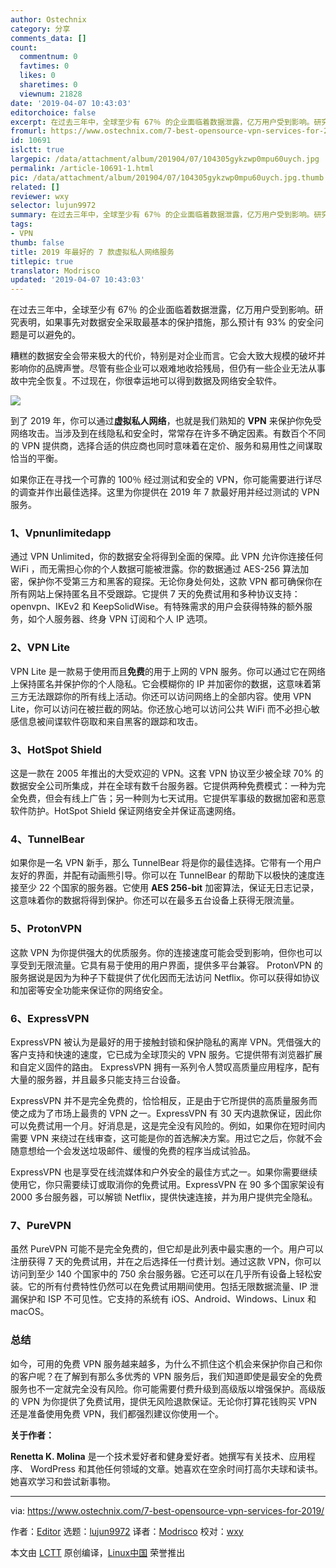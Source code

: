 ```yaml
---
author: Ostechnix
category: 分享
comments_data: []
count:
  commentnum: 0
  favtimes: 0
  likes: 0
  sharetimes: 0
  viewnum: 21828
date: '2019-04-07 10:43:03'
editorchoice: false
excerpt: 在过去三年中，全球至少有 67％ 的企业面临着数据泄露，亿万用户受到影响。研究表明，如果事先对数据安全采取最基本的保护措施，那么预计有 93% 的安全问题是可以避免的。
fromurl: https://www.ostechnix.com/7-best-opensource-vpn-services-for-2019/
id: 10691
islctt: true
largepic: /data/attachment/album/201904/07/104305gykzwp0mpu60uych.jpg
permalink: /article-10691-1.html
pic: /data/attachment/album/201904/07/104305gykzwp0mpu60uych.jpg.thumb.jpg
related: []
reviewer: wxy
selector: lujun9972
summary: 在过去三年中，全球至少有 67％ 的企业面临着数据泄露，亿万用户受到影响。研究表明，如果事先对数据安全采取最基本的保护措施，那么预计有 93% 的安全问题是可以避免的。
tags:
- VPN
thumb: false
title: 2019 年最好的 7 款虚拟私人网络服务
titlepic: true
translator: Modrisco
updated: '2019-04-07 10:43:03'
---
```


在过去三年中，全球至少有 67％ 的企业面临着数据泄露，亿万用户受到影响。研究表明，如果事先对数据安全采取最基本的保护措施，那么预计有 93% 的安全问题是可以避免的。


糟糕的数据安全会带来极大的代价，特别是对企业而言。它会大致大规模的破坏并影响你的品牌声誉。尽管有些企业可以艰难地收拾残局，但仍有一些企业无法从事故中完全恢复。不过现在，你很幸运地可以得到数据及网络安全软件。


![](/data/attachment/album/201904/07/104305gykzwp0mpu60uych.jpg)


到了 2019 年，你可以通过**虚拟私人网络**，也就是我们熟知的 **VPN** 来保护你免受网络攻击。当涉及到在线隐私和安全时，常常存在许多不确定因素。有数百个不同的 VPN 提供商，选择合适的供应商也同时意味着在定价、服务和易用性之间谋取恰当的平衡。


如果你正在寻找一个可靠的 100％ 经过测试和安全的 VPN，你可能需要进行详尽的调查并作出最佳选择。这里为你提供在 2019 年 7 款最好用并经过测试的 VPN 服务。


### 1、Vpnunlimitedapp


通过 VPN Unlimited，你的数据安全将得到全面的保障。此 VPN 允许你连接任何 WiFi ，而无需担心你的个人数据可能被泄露。你的数据通过 AES-256 算法加密，保护你不受第三方和黑客的窥探。无论你身处何处，这款 VPN 都可确保你在所有网站上保持匿名且不受跟踪。它提供 7 天的免费试用和多种协议支持：openvpn、IKEv2 和 KeepSolidWise。有特殊需求的用户会获得特殊的额外服务，如个人服务器、终身 VPN 订阅和个人 IP 选项。


### 2、VPN Lite


VPN Lite 是一款易于使用而且**免费**的用于上网的 VPN 服务。你可以通过它在网络上保持匿名并保护你的个人隐私。它会模糊你的 IP 并加密你的数据，这意味着第三方无法跟踪你的所有线上活动。你还可以访问网络上的全部内容。使用 VPN Lite，你可以访问在被拦截的网站。你还放心地可以访问公共 WiFi 而不必担心敏感信息被间谍软件窃取和来自黑客的跟踪和攻击。


### 3、HotSpot Shield


这是一款在 2005 年推出的大受欢迎的 VPN。这套 VPN 协议至少被全球 70% 的数据安全公司所集成，并在全球有数千台服务器。它提供两种免费模式：一种为完全免费，但会有线上广告；另一种则为七天试用。它提供军事级的数据加密和恶意软件防护。HotSpot Shield 保证网络安全并保证高速网络。


### 4、TunnelBear


如果你是一名 VPN 新手，那么 TunnelBear 将是你的最佳选择。它带有一个用户友好的界面，并配有动画熊引导。你可以在 TunnelBear 的帮助下以极快的速度连接至少 22 个国家的服务器。它使用 **AES 256-bit** 加密算法，保证无日志记录，这意味着你的数据将得到保护。你还可以在最多五台设备上获得无限流量。


### 5、ProtonVPN


这款 VPN 为你提供强大的优质服务。你的连接速度可能会受到影响，但你也可以享受到无限流量。它具有易于使用的用户界面，提供多平台兼容。 ProtonVPN 的服务据说是因为为种子下载提供了优化因而无法访问 Netflix。你可以获得如协议和加密等安全功能来保证你的网络安全。


### 6、ExpressVPN


ExpressVPN 被认为是最好的用于接触封锁和保护隐私的离岸 VPN。凭借强大的客户支持和快速的速度，它已成为全球顶尖的 VPN 服务。它提供带有浏览器扩展和自定义固件的路由。 ExpressVPN 拥有一系列令人赞叹高质量应用程序，配有大量的服务器，并且最多只能支持三台设备。


ExpressVPN 并不是完全免费的，恰恰相反，正是由于它所提供的高质量服务而使之成为了市场上最贵的 VPN 之一。ExpressVPN 有 30 天内退款保证，因此你可以免费试用一个月。好消息是，这是完全没有风险的。例如，如果你在短时间内需要 VPN 来绕过在线审查，这可能是你的首选解决方案。用过它之后，你就不会随意想给一个会发送垃圾邮件、缓慢的免费的程序当成试验品。


ExpressVPN 也是享受在线流媒体和户外安全的最佳方式之一。如果你需要继续使用它，你只需要续订或取消你的免费试用。ExpressVPN 在 90 多个国家架设有 2000 多台服务器，可以解锁 Netflix，提供快速连接，并为用户提供完全隐私。


### 7、PureVPN


虽然 PureVPN 可能不是完全免费的，但它却是此列表中最实惠的一个。用户可以注册获得 7 天的免费试用，并在之后选择任一付费计划。通过这款 VPN，你可以访问到至少 140 个国家中的 750 余台服务器。它还可以在几乎所有设备上轻松安装。它的所有付费特性仍然可以在免费试用期间使用。包括无限数据流量、IP 泄漏保护和 ISP 不可见性。它支持的系统有 iOS、Android、Windows、Linux 和 macOS。


### 总结


如今，可用的免费 VPN 服务越来越多，为什么不抓住这个机会来保护你自己和你的客户呢？在了解到有那么多优秀的 VPN 服务后，我们知道即使是最安全的免费服务也不一定就完全没有风险。你可能需要付费升级到高级版以增强保护。高级版的 VPN 为你提供了免费试用，提供无风险退款保证。无论你打算花钱购买 VPN 还是准备使用免费 VPN，我们都强烈建议你使用一个。


**关于作者：**


**Renetta K. Molina** 是一个技术爱好者和健身爱好者。她撰写有关技术、应用程序、 WordPress 和其他任何领域的文章。她喜欢在空余时间打高尔夫球和读书。她喜欢学习和尝试新事物。




---


via: <https://www.ostechnix.com/7-best-opensource-vpn-services-for-2019/>


作者：[Editor](https://www.ostechnix.com/author/editor/) 选题：[lujun9972](https://github.com/lujun9972) 译者：[Modrisco](https://github.com/Modrisco) 校对：[wxy](https://github.com/wxy)


本文由 [LCTT](https://github.com/LCTT/TranslateProject) 原创编译，[Linux中国](https://linux.cn/) 荣誉推出